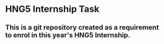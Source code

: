 # HNG5 Internship Task
## This is a git repository created as a requirement to enrol in this year's HNG5 Internship.